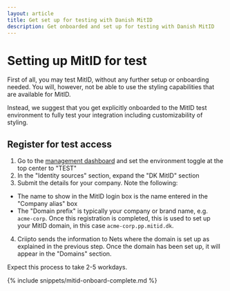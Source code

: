 ```yaml
---
layout: article
title: Get set up for testing with Danish MitID
description: Get onboarded and set up for testing with Danish MitID
---
```


# Setting up MitID for test

First of all, you may test MitID, without any further setup or onboarding needed. You will, however, not be able to use the styling capabilities that are available for MitID.

Instead, we suggest that you get explicitly onboarded to the MitID test environment to fully test your integration including customizability of styling.

## Register for test access
1. Go to the [management dashboard](https://manage.criipto.id) and set the environment toggle at the top center to "TEST"
2. In the "Identity sources" section, expand the "DK MitID" section
3. Submit the details for your company. Note the following:
  - The name to show in the MitID login box is the name entered in the "Company alias" box
  - The "Domain prefix" is typically your company or brand name, e.g. `acme-corp`. Once this registration is completed, this is used to set up your MitID domain, in this case `acme-corp.pp.mitid.dk`.
4. Criipto sends the information to Nets where the domain is set up as explained in the previous step. Once the domain has been set up, it will appear in the "Domains" section.

Expect this process to take 2-5 workdays.

{% include snippets/mitid-onboard-complete.md %}
